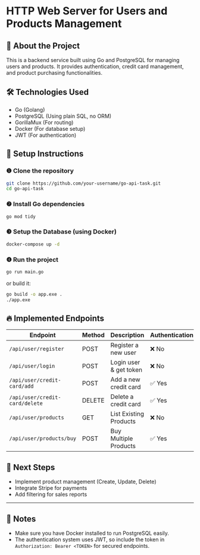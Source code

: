 # HTTP Web Server for Users and Products Management

## 🚀 About the Project
This is a backend service built using Go and PostgreSQL for managing users and products. It provides authentication, credit card management, and product purchasing functionalities.

## 🛠️ Technologies Used
- Go (Golang)
- PostgreSQL (Using plain SQL, no ORM)
- GorillaMux (For routing)
- Docker (For database setup)
- JWT (For authentication)

## 📌 Setup Instructions

### ❶️ Clone the repository
```sh
git clone https://github.com/your-username/go-api-task.git
cd go-api-task
```

### ❷️ Install Go dependencies
```sh
go mod tidy
```

### ❸️ Setup the Database (using Docker)
```sh
docker-compose up -d
```

### ❹️ Run the project
```sh
go run main.go
```

or build it:
```sh
go build -o app.exe .
./app.exe
```

## 🔥 Implemented Endpoints
| Endpoint               | Method | Description               | Authentication |
|------------------------|--------|---------------------------|---------------|
| `/api/user/register`   | POST   | Register a new user       | ❌ No         |
| `/api/user/login`      | POST   | Login user & get token    | ❌ No         |
| `/api/user/credit-card/add` | POST   | Add a new credit card     | ✅ Yes        |
| `/api/user/credit-card/delete` | DELETE | Delete a credit card | ✅ Yes        |
| `/api/user/products` | GET | List Existing Products | ❌ No        |
| `/api/user/products/buy` | POST |  Buy Multiple Products | ✅ Yes        |

## 📌 Next Steps
- Implement product management (Create, Update, Delete)
- Integrate Stripe for payments
- Add filtering for sales reports

---

## 📝 Notes
- Make sure you have Docker installed to run PostgreSQL easily.
- The authentication system uses JWT, so include the token in `Authorization: Bearer <TOKEN>` for secured endpoints.

